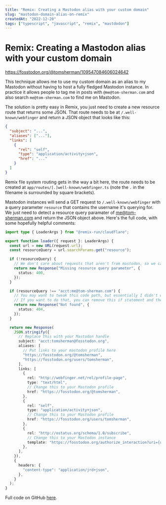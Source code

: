 ```yaml
---
title: "Remix: Creating a Mastodon alias with your custom domain"
slug: "mastodon-domain-alias-on-remix"
createdAt: "2022-12-20"
tags: ["typescript", "javascript", "remix", "mastdodon"]
---
```


# Remix: Creating a Mastodon alias with your custom domain

https://fosstodon.org/@tomsherman/109547084606024642

This technique allows me to use my custom domain as an alias to my Mastodon without having to host a fully fledged Mastodon instance. In practice it allows people to tag me in posts with `@me@tom-sherman.com` and also search `me@tom-sherman.com` to find me on Mastodon.

The solution is pretty easy in Remix, you just need to create a new resource route that returns some JSON. That route needs to be at `/.well-known/webfinger` and return a JSON object that looks like this:

```json
{
  "subject": "...",
  "aliases": ["..."],
  "links": [
    {
      "rel": "self",
      "type": "application/activity+json",
      "href": "..."
    }
  ]
}
```

Remix file system routing gets in the way a bit here, the route needs to be created at `app/routes/[.]well-known/webfinger.ts` (note the `.` in the filename is surrounded by square brackets).

Mastodon instances will send a GET request to `/.well-known/webfinger` with a query parameter `resource` that contains the username it's querying for. We just need to detect a resource query paramater of me@tom-sherman.com and return the JSON object above. Here's the full code, with some hopefully helpful comments:

```ts
import type { LoaderArgs } from "@remix-run/cloudflare";

export function loader({ request }: LoaderArgs) {
  const url = new URL(request.url);
  const resourceQuery = url.searchParams.get("resource");

  if (!resourceQuery) {
    // We don't care about requests that aren't from mastodon, so we can bail out at this point
    return new Response("Missing resource query parameter", {
      status: 400,
    });
  }

  if (resourceQuery !== "acct:me@tom-sherman.com") {
    // You may want to tweak this code path, but essentially I didn't want every username on tom-sherman.com to point to my Mastodon profile.
    // If you want to do that, you can remove this if statement and the code will work as expected. You can also include other usernames in the check if you want multiple aliases.
    return new Response("Not found", {
      status: 404,
    });
  }

  return new Response(
    JSON.stringify({
      // Replace this with your Mastodon handle
      subject: "acct:tomsherman@fosstodon.org",
      aliases: [
        // Put links to your mastodon profile here
        "https://fosstodon.org/@tomsherman",
        "https://fosstodon.org/users/tomsherman",
      ],
      links: [
        {
          rel: "http://webfinger.net/rel/profile-page",
          type: "text/html",
          // Change this to your Mastodon profile
          href: "https://fosstodon.org/@tomsherman",
        },
        {
          rel: "self",
          type: "application/activity+json",
          // Change this to your Mastodon profile
          href: "https://fosstodon.org/users/tomsherman",
        },
        {
          rel: "http://ostatus.org/schema/1.0/subscribe",
          // Change this to your Mastodon instance
          template: "https://fosstodon.org/authorize_interaction?uri={uri}",
        },
      ],
    }),
    {
      headers: {
        "content-type": "application/jrd+json",
      },
    }
  );
}
```

Full code on GitHub [here](https://github.com/tom-sherman/tom-sherman.com/blob/main/app/routes/%5B.%5Dwell-known/webfinger.ts).
